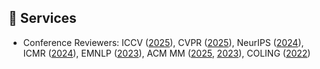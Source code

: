 ## 🍁 Services

- Conference Reviewers: ICCV ([2025](https://iccv.thecvf.com/Conferences/2025)), CVPR ([2025](https://cvpr.thecvf.com/Conferences/2025)), NeurIPS ([2024](https://neurips.cc/Conferences/2024)), ICMR ([2024](https://icmr2024.org)), EMNLP ([2023](https://2023.emnlp.org)), ACM MM ([2025](https://acmmm2025.org), [2023](https://www.acmmm2023.org)), COLING ([2022](https://coling2022.org))